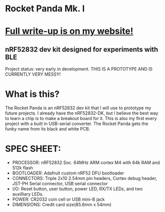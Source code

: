 # Rocket Panda Mk. I
# [Full write-up is on my website!](https://iamericmin.github.io/rocketpanda1.html)

## nRF52832 dev kit designed for experiments with BLE

Project status: very early in development. THIS IS A PROTOTYPE AND IS CURRENTLY VERY MESSY!

# What is this?
The Rocket Panda is an nRF52832 dev kit that I will use to prototype my future projects. I already have the nRF52832-DK, but I believe the best way to learn a chip is to make a breakout board for it. This is also my first every project with a built in USB-serial converter. The Rocket Panda gets the funky name from its black and white PCB.

# SPEC SHEET:
- PROCESSOR: nRF52832 Soc. 64MHz ARM cortex M4 with 64k RAM and 512k flash
- BOOTLOADER: Adafruit custom nRF52 DFU bootloader
- CONNECTORS: Triple 2x10 2.54mm pin headers, Cortex debug header, JST-PH Serial connector, USB serial connector
- I/O: Reset button, user button, power LED, RX/TX LEDs, and two auxilliary LEDs.
- POWER: CR2032 coin cell or USB mini-B jack
- DIMENSIONS: Credit card size(85.6mm x 54mm)
